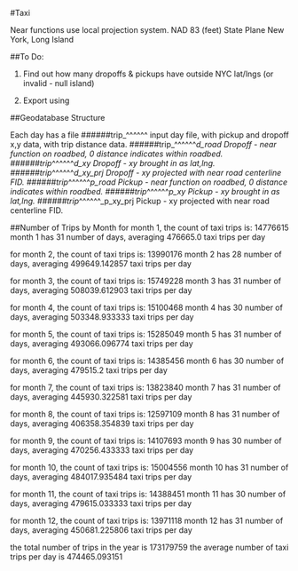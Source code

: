 #Taxi

Near functions use local projection system. 
NAD 83 (feet) State Plane New York, Long Island

##To Do:
1) Find out how many dropoffs & pickups have outside NYC lat/lngs (or invalid - null island)

2) Export using 

	

##Geodatabase Structure


Each day has a file
######trip_^^^^^^ 
input day file, with pickup and dropoff x,y data, with trip distance data.
######trip_^^^^^^_d_road
Dropoff - near function on roadbed, 0 distance indicates within roadbed. 
######trip_^^^^^^_d_xy
Dropoff - xy brought in as lat,lng. 
######trip_^^^^^^_d_xy_prj
Dropoff - xy projected with near road centerline FID. 
######trip_^^^^^^_p_road
Pickup - near function on roadbed, 0 distance indicates within roadbed.
######trip_^^^^^^_p_xy
Pickup - xy brought in as lat,lng. 
######trip_^^^^^^_p_xy_prj
Pickup - xy projected with near road centerline FID.

##Number of Trips by Month
for month 1, the count of taxi trips is:
14776615
month 1 has 31 number of days, averaging 476665.0 taxi trips per day

for month 2, the count of taxi trips is:
13990176
month 2 has 28 number of days, averaging 499649.142857 taxi trips per day

for month 3, the count of taxi trips is:
15749228
month 3 has 31 number of days, averaging 508039.612903 taxi trips per day

for month 4, the count of taxi trips is:
15100468
month 4 has 30 number of days, averaging 503348.933333 taxi trips per day

for month 5, the count of taxi trips is:
15285049
month 5 has 31 number of days, averaging 493066.096774 taxi trips per day

for month 6, the count of taxi trips is:
14385456
month 6 has 30 number of days, averaging 479515.2 taxi trips per day

for month 7, the count of taxi trips is:
13823840
month 7 has 31 number of days, averaging 445930.322581 taxi trips per day

for month 8, the count of taxi trips is:
12597109
month 8 has 31 number of days, averaging 406358.354839 taxi trips per day

for month 9, the count of taxi trips is:
14107693
month 9 has 30 number of days, averaging 470256.433333 taxi trips per day

for month 10, the count of taxi trips is:
15004556
month 10 has 31 number of days, averaging 484017.935484 taxi trips per day

for month 11, the count of taxi trips is:
14388451
month 11 has 30 number of days, averaging 479615.033333 taxi trips per day

for month 12, the count of taxi trips is:
13971118
month 12 has 31 number of days, averaging 450681.225806 taxi trips per day


the total number of trips in the year is 173179759
the average number of taxi trips per day is 474465.093151